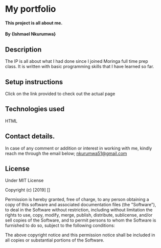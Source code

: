# My portfolio
#### This project is all about me.
#### By {Ishmael Nkurumwa}

## Description
The IP is all about what I had done since I joined Moringa full time prep class. It is written with basic programming skills that I have learned so far.
## Setup instructions
Click on the link provided to check out the actual page
 
## Technologies used
HTML
## Contact details.
In case of any comment or addition or interest in working with me, kindly reach me through the email below;
      nkurumwa51@gmail.com 
## License 

Under MIT License

Copyright (c) [2019] []

Permission is hereby granted, free of charge, to any person obtaining a copy
of this software and associated documentation files (the "Software"), to deal
in the Software without restriction, including without limitation the rights
to use, copy, modify, merge, publish, distribute, sublicense, and/or sell
copies of the Software, and to permit persons to whom the Software is
furnished to do so, subject to the following conditions:

The above copyright notice and this permission notice shall be included in all
copies or substantial portions of the Software.

